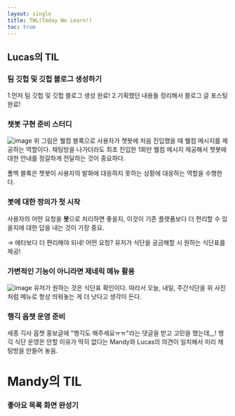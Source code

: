 ```yaml
---
layout: single
title: TWL(Today We Learn!)
toc: true
---
```


## Lucas의 TIL

### 팀 깃헙 및 깃헙 블로그 생성하기

1.먼저 팀 깃헙 및 깃헙 블로그 생성 완료! 
2.기획했던 내용들 정리해서 블로그 글 포스팅 완료!

### 챗봇 구현 준비 스터디

![image](https://user-images.githubusercontent.com/110464205/216511800-26faac1d-6e08-4d63-9b4f-189de52dc5fa.png)
위 그림은 웰컴 블록으로 사용자가 챗봇에 처음 진입했을 때 웰컴 메시지를 제공하는 역할이다. 채팅방을 나가더라도 최초 진입한 1회만 웰컴 메시지 제공해서 챗봇에 대한 안내를 정갈하게 전달하는 것이 중요하다.

폴백 블록은 챗봇이 사용자의 발화에 대응하지 못하는 상황에 대응하는 역할을 수행한다.

### 봇에 대한 정의가 첫 시작

사용자의 어떤 요청을 **봇**으로 처리하면 좋을지, 이것이 기존 플랫폼보다 더 편리할 수 있을지에 대한 답을 내는 것이 가장 중요.

→ 에타보다 더 편리해야 되네! 어떤 요청? 유저가 식단을 궁금해할 시 원하는 식단표를 제공!

### 가변적인 기능이 아니라면 제네릭 메뉴 활용

![image](https://user-images.githubusercontent.com/110464205/216512254-f99cadb2-60b9-4901-a68b-b8139c4c8dfb.png)
유저가 원하는 것은 식단표 확인이다. 따라서 오늘, 내일, 주간식단을 위 사진처럼 메뉴로 항상 띄워놓는 게 더 낫다고 생각이 든다.

### 행긱 옵챗 운영 준비

세종 긱사 옵챗 홍보글에 "행긱도 해주세요ㅠㅠ"라는 댓글을 받고 고민을 했는데,,,! 행긱 식단 운영은 안할 이유가 딱히 없다는 Mandy와 Lucas의 의견이 일치해서 미리 채팅방을 만들어 놓음.

# Mandy의 TIL

### 좋아요 목록 화면 완성기
